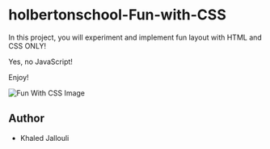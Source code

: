 # holbertonschool-Fun-with-CSS

In this project, you will experiment and implement fun layout with HTML and CSS ONLY!

Yes, no JavaScript!

Enjoy!


![Fun With CSS Image](https://encrypted-tbn0.gstatic.com/images?q=tbn:ANd9GcRiztLBuIc3iEx_MlaRkXv-DzxxgIfGcQ9iTA&s)


## Author
* Khaled Jallouli
